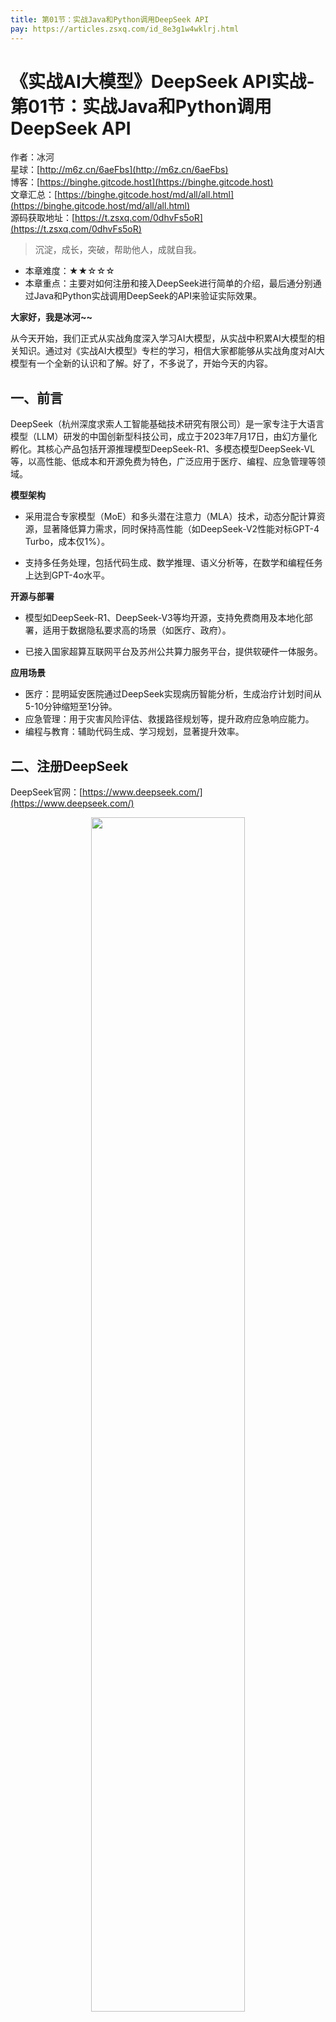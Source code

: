 ```yaml
---
title: 第01节：实战Java和Python调用DeepSeek API
pay: https://articles.zsxq.com/id_8e3g1w4wklrj.html
---
```


# 《实战AI大模型》DeepSeek API实战-第01节：实战Java和Python调用DeepSeek API

作者：冰河
<br/>星球：[http://m6z.cn/6aeFbs](http://m6z.cn/6aeFbs)
<br/>博客：[https://binghe.gitcode.host](https://binghe.gitcode.host)
<br/>文章汇总：[https://binghe.gitcode.host/md/all/all.html](https://binghe.gitcode.host/md/all/all.html)
<br/>源码获取地址：[https://t.zsxq.com/0dhvFs5oR](https://t.zsxq.com/0dhvFs5oR)

> 沉淀，成长，突破，帮助他人，成就自我。

* 本章难度：★★☆☆☆
* 本章重点：主要对如何注册和接入DeepSeek进行简单的介绍，最后通分别通过Java和Python实战调用DeepSeek的API来验证实际效果。

**大家好，我是冰河~~**

从今天开始，我们正式从实战角度深入学习AI大模型，从实战中积累AI大模型的相关知识。通过对《实战AI大模型》专栏的学习，相信大家都能够从实战角度对AI大模型有一个全新的认识和了解。好了，不多说了，开始今天的内容。

## 一、前言

DeepSeek（杭州深度求索人工智能基础技术研究有限公司）是一家专注于大语言模型（LLM）研发的中国创新型科技公司，成立于2023年7月17日，由幻方量化孵化。其核心产品包括开源推理模型DeepSeek-R1、多模态模型DeepSeek-VL等，以高性能、低成本和开源免费为特色，广泛应用于医疗、编程、应急管理等领域。‌

**‌模型架构‌**

* 采用混合专家模型（MoE）和多头潜在注意力（MLA）技术，动态分配计算资源，显著降低算力需求，同时保持高性能（如DeepSeek-V2性能对标GPT-4 Turbo，成本仅1%）。

* 支持多任务处理，包括代码生成、数学推理、语义分析等，在数学和编程任务上达到GPT-4o水平。

**‌开源与部署‌**

* 模型如DeepSeek-R1、DeepSeek-V3等均开源，支持免费商用及本地化部署，适用于数据隐私要求高的场景（如医疗、政府）。

* 已接入国家超算互联网平台及苏州公共算力服务平台，提供软硬件一体服务。

**‌应用场景‌**

* 医疗‌：昆明延安医院通过DeepSeek实现病历智能分析，生成治疗计划时间从5-10分钟缩短至1分钟。
* 应急管理‌：用于灾害风险评估、救援路径规划等，提升政府应急响应能力。
* 编程与教育‌：辅助代码生成、学习规划，显著提升效率。

## 二、注册DeepSeek

DeepSeek官网：[https://www.deepseek.com/](https://www.deepseek.com/)

<div align="center">
    <img src="https://binghe.gitcode.host/images/project/ai/2026-10-26-001.png?raw=true" width="70%">
    <br/>
</div>

点击右上角的API开放平台。

<div align="center">
    <img src="https://binghe.gitcode.host/images/project/ai/2026-10-26-002.png?raw=true" width="70%">
    <br/>
</div>

随后出现登录页面。

<div align="center">
    <img src="https://binghe.gitcode.host/images/project/ai/2026-10-26-003.png?raw=true" width="70%">
    <br/>
</div>

首次登录进来如下图所示。

## 查看完整文章

加入[冰河技术](https://public.zsxq.com/groups/48848484411888.html)知识星球，解锁完整技术文章、小册、视频与完整代码